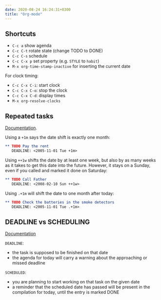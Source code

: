 ```yaml
---
date: 2020-08-24 16:24:31+0300
title: "Org-mode"
---
```


## Shortcuts

- `C-c a` show agenda
- `C-c C-t` rotate state (change TODO to DONE)
- `C-c C-s` schedule
- `C-c C-x p` set property (e.g. `STYLE` to `habit`)
- `M-x org-time-stamp-inactive` for inserting the current date

For clock timing:

- `C-c C-x C-i`: start clock
- `C-c C-x C-o`: stop the clock
- `C-c C-x C-d`: display times
- `M-x org-resolve-clocks`

## Repeated tasks

[Documentation](https://orgmode.org/manual/Repeated-tasks.html).

Using a `+1m` says the date shift is exactly one month:

```org
** TODO Pay the rent
   DEADLINE: <2005-11-01 Tue +1m>
```

Using `++1w` shifts the date by at least one week, but also by as many
weeks as it takes to get this date into the future. However, it stays
on a Sunday, even if you called and marked it done on Saturday:

```org
** TODO Call Father
   DEADLINE: <2008-02-10 Sun ++1w>
```

Using `.+1m` will shift the date to one month after today:

``` org
** TODO Check the batteries in the smoke detectors
   DEADLINE: <2005-11-01 Tue .+1m>
```

## DEADLINE vs SCHEDULING

[Documentation](https://orgmode.org/manual/Deadlines-and-scheduling.html)

`DEADLINE`: 

- the task is supposed to be finished on that date
- the agenda for today will carry a warning about the approaching or missed deadline

`SCHEDULED`:

- you are planning to start working on that task on the given date
- a reminder that the scheduled date has passed will be present in the compilation for today, until the entry is marked DONE
